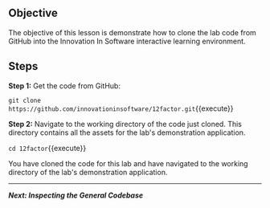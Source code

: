 ## Objective
The objective of this lesson is demonstrate how to clone the lab code from GitHub into the Innovation In Software interactive learning environment.

## Steps

**Step 1:** Get the code from GitHub:

`git clone https://github.com/innovationinsoftware/12factor.git`{{execute}}

**Step 2:** Navigate to the working directory of the code just cloned. This directory contains all the assets for the lab's demonstration application.

`cd 12factor`{{execute}}

You have cloned the code for this lab and have navigated to the working directory of the lab's demonstration application. 

---

***Next: Inspecting the General Codebase***